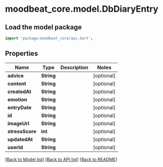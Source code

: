 # moodbeat_core.model.DbDiaryEntry

## Load the model package
```dart
import 'package:moodbeat_core/api.dart';
```

## Properties
Name | Type | Description | Notes
------------ | ------------- | ------------- | -------------
**advice** | **String** |  | [optional] 
**content** | **String** |  | [optional] 
**createdAt** | **String** |  | [optional] 
**emotion** | **String** |  | [optional] 
**entryDate** | **String** |  | [optional] 
**id** | **String** |  | [optional] 
**imageUrl** | **String** |  | [optional] 
**stressScore** | **int** |  | [optional] 
**updatedAt** | **String** |  | [optional] 
**userId** | **String** |  | [optional] 

[[Back to Model list]](../README.md#documentation-for-models) [[Back to API list]](../README.md#documentation-for-api-endpoints) [[Back to README]](../README.md)


